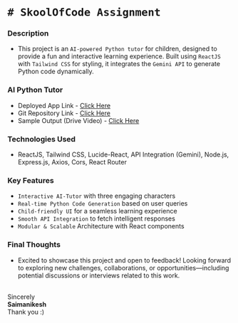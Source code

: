 # `# SkoolOfCode Assignment`

### **Description**

- This project is an `AI-powered Python tutor` for children, designed to provide a fun and interactive learning experience. Built using `ReactJS` with `Tailwind CSS` for styling, it integrates the `Gemini API` to generate Python code dynamically.

### **AI Python Tutor**

- Deployed App Link - [Click Here](https://skoolofcode.netlify.app)
- Git Repository Link - [Click Here](https://github.com/SAIMANIKESH/skool)
- Sample Output (Drive Video) - [Click Here](https://drive.google.com/file/d/1D6LM1TJaGnVucajd6Iv2jRDZAQiNEF7s/view)

### **Technologies Used**

- ReactJS, Tailwind CSS, Lucide-React, API Integration (Gemini), Node.js, Express.js, Axios, Cors, React Router

### **Key Features**

- `Interactive AI-Tutor` with three engaging characters
- `Real-time Python Code Generation` based on user queries
- `Child-friendly UI` for a seamless learning experience
- `Smooth API Integration` to fetch intelligent responses
- `Modular & Scalable` Architecture with React components

### **Final Thoughts**

- Excited to showcase this project and open to feedback! Looking forward to exploring new challenges, collaborations, or opportunities—including potential discussions or interviews related to this work.
  <br />
  <br />

Sincerely
<br/>
**Saimanikesh**
<br />
Thank you :)
